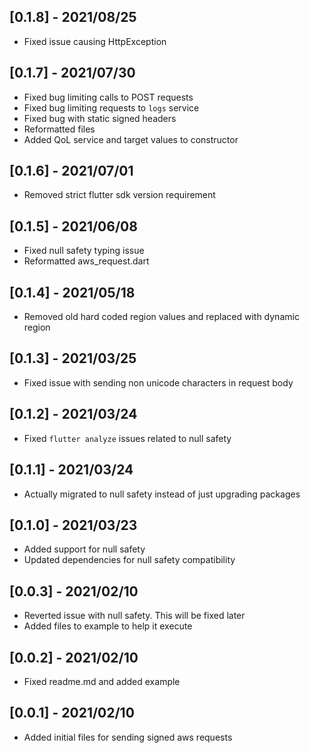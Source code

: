 ## [0.1.8] - 2021/08/25

* Fixed issue causing HttpException

## [0.1.7] - 2021/07/30

* Fixed bug limiting calls to POST requests
* Fixed bug limiting requests to `logs` service
* Fixed bug with static signed headers
* Reformatted files
* Added QoL service and target values to constructor

## [0.1.6] - 2021/07/01

* Removed strict flutter sdk version requirement

## [0.1.5] - 2021/06/08

* Fixed null safety typing issue
* Reformatted aws_request.dart

## [0.1.4] - 2021/05/18

* Removed old hard coded region values and replaced with dynamic region

## [0.1.3] - 2021/03/25

* Fixed issue with sending non unicode characters in request body

## [0.1.2] - 2021/03/24

* Fixed `flutter analyze` issues related to null safety

## [0.1.1] - 2021/03/24

* Actually migrated to null safety instead of just upgrading packages

## [0.1.0] - 2021/03/23

* Added support for null safety
* Updated dependencies for null safety compatibility

## [0.0.3] - 2021/02/10

* Reverted issue with null safety. This will be fixed later
* Added files to example to help it execute

## [0.0.2] - 2021/02/10

* Fixed readme.md and added example

## [0.0.1] - 2021/02/10

* Added initial files for sending signed aws requests